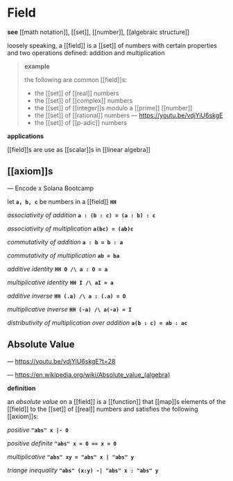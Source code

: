 # Field

**see** [[math notation]], [[set]], [[number]], [[algebraic structure]]

loosely speaking, a [[field]] is a [[set]] of numbers with certain properties and two operations defined: addition and multiplication

> **example**
>
> the following are common [[field]]s:
>
> - the [[set]] of [[real]] numbers
> - the [[set]] of [[complex]] numbers
> - the [[set]] of [[integer]]s modulo a [[prime]] [[number]]
> - the [[set]] of [[rational]] numbers &mdash; <https://youtu.be/vdjYiU6skgE>
> - the [[set]] of [[p-adic]] numbers

**applications**

[[field]]s are use as [[scalar]]s in [[linear algebra]]

## [[axiom]]s

&mdash; Encode x Solana Bootcamp

let **`a, b, c`** be numbers in a [[field]] **`HH`**

_associativity of addition_ **`a : (b : c) = (a : b) : c`**

_associativity of multiplication_ **`a(bc) = (ab)c`**

_commutativity of addition_ **`a : b = b : a`**

_commutativity of multiplication_ **`ab = ba`**

_additive identity_ **`HH O /\ a : O = a`**

_multiplicative identity_ **`HH I /\ aI = a`**

_additive inverse_ **`HH (.a) /\ a : (.a) = O`**

_multiplicative inverse_ **`HH (-a) /\ a(-a) = I`**

_distributivity of multiplication over addition_ **`a(b : c) = ab : ac`**

## Absolute Value

&mdash; <https://youtu.be/vdjYiU6skgE?t=28>

&mdash; <https://en.wikipedia.org/wiki/Absolute_value_(algebra)>

**definition**

an _absolute value_ on a [[field]] is a [[function]] that [[map]]s elements of the [[field]] to the [[set]] of [[real]] numbers and satisfies the following [[axiom]]s:

_positive_ **`"abs" x |- 0`**

_positive definite_ **`"abs" x = 0 == x = 0`**

_multiplicative_ **`"abs" xy = "abs" x | "abs" y`**

_triange inequality_ **`"abs" (x:y) -| "abs" x : "abs" y`**
